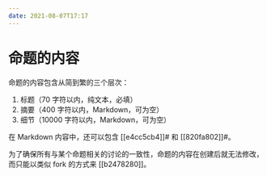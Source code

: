 ```yaml
---
date: 2021-08-07T17:17
---
```


# 命题的内容

命题的内容包含从简到繁的三个层次：

1.  标题（70 字符以内，纯文本，必填）
2.  摘要（400 字符以内，Markdown，可为空）
3.  细节（10000 字符以内，Markdown，可为空）

在 Markdown 内容中，还可以包含 [[e4cc5cb4]]# 和 [[820fa802]]#。

为了确保所有与某个命题相关的讨论的一致性，命题的内容在创建后就无法修改，而只能以类似 fork 的方式来 [[b2478280]]。
